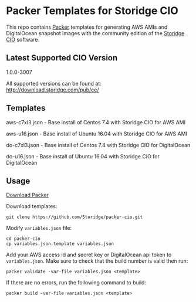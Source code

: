 # Packer Templates for Storidge CIO
This repo contains [Packer](https://www.packer.io/) templates for generating AWS AMIs and DigitalOcean snapshot images with the community edition of the [Storidge CIO](http://storidge.com/docs/) software.

## Latest Supported CIO Version

1.0.0-3007

All supported versions can be found at: http://download.storidge.com/pub/ce/

## Templates

aws-c7xl3.json 	- Base install of Centos 7.4 with Storidge CIO for AWS AMI

aws-u16.json 		- Base install of Ubuntu 16.04 with Storidge CIO for AWS AMI

do-c7xl3.json 	- Base install of Centos 7.4 with Storidge CIO for DigitalOcean

do-u16.json 		- Base install of Ubuntu 16.04 with Storidge CIO for DigitalOcean

## Usage
[Download Packer](https://www.packer.io/downloads.html)

Download templates:
```
git clone https://github.com/Storidge/packer-cio.git
```
Modify `variables.json` file:
```
cd packer-cio
cp variables.json.template variables.json
```
Add your AWS access id and secret key or DigitalOcean api token to `variables.json`.
Make sure to check that the build number is valid then run:
```
packer validate -var-file variables.json <template>
```
If there are no errors, run the following command to build:
```
packer build -var-file variables.json <template>
```
